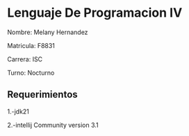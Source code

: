 # Lenguaje De Programacion IV
Nombre: Melany Hernandez

Matricula: F8831

Carrera: ISC

Turno: Nocturno

## Requerimientos
1.-jdk21 

2.-intellij Community version 3.1
